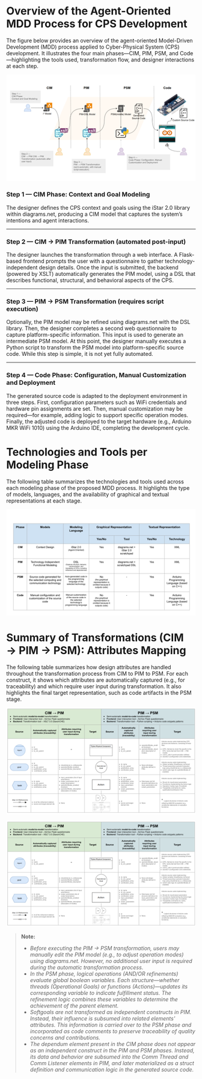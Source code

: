 # Overview of the Agent-Oriented MDD Process for CPS Development
The figure below provides an overview of the agent-oriented Model-Driven Development (MDD) process applied to Cyber-Physical System (CPS) development. It illustrates the four main phases—CIM, PIM, PSM, and Code—highlighting the tools used, transformation flow, and designer interactions at each step.

![Overview of the Agent-Oriented MDD Process for CPS Development](images/doc00_mdd_process_overview.svg)


### Step 1 — CIM Phase: Context and Goal Modeling

The designer defines the CPS context and goals using the iStar 2.0 library within diagrams.net, producing a CIM model that captures the system’s intentions and agent interactions.

---

### Step 2 — CIM → PIM Transformation (automated post-input)

The designer launches the transformation through a web interface. A Flask-based frontend prompts the user with a questionnaire to gather technology-independent design details. Once the input is submitted, the backend (powered by XSLT) automatically generates the PIM model, using a DSL that describes functional, structural, and behavioral aspects of the CPS.

---

### Step 3 — PIM → PSM Transformation (requires script execution)

Optionally, the PIM model may be refined using diagrams.net with the DSL library. Then, the designer completes a second web questionnaire to capture platform-specific information. This input is used to generate an intermediate PSM model. At this point, the designer manually executes a Python script to transform the PSM model into platform-specific source code. While this step is simple, it is not yet fully automated.

---

### Step 4 — Code Phase: Configuration, Manual Customization and Deployment

The generated source code is adapted to the deployment environment in three steps. First, configuration parameters such as WiFi credentials and hardware pin assignments are set. Then, manual customization may be required—for example, adding logic to support specific operation modes. Finally, the adjusted code is deployed to the target hardware (e.g., Arduino MKR WiFi 1010) using the Arduino IDE, completing the development cycle.

# Technologies and Tools per Modeling Phase
The following table summarizes the technologies and tools used across each modeling phase of the proposed MDD process. It highlights the type of models, languages, and the availability of graphical and textual representations at each stage.

![Technologies and Tools per Modeling Phase](images/doc01_tech_and_tools_per_modeling_phase.svg)

# Summary of Transformations (CIM → PIM → PSM): Attributes Mapping

The following table summarizes how design attributes are handled throughout the transformation process from CIM to PIM to PSM. For each construct, it shows which attributes are automatically captured (e.g., for traceability) and which require user input during transformation. It also highlights the final target representation, such as code artifacts in the PSM stage.

![Summary of Transformations (CIM → PIM → PSM): Agents, goals, tasks and refinements tranformations](images/doc02_agents_and_goals_transformation.svg)

![Summary of Transformations (CIM → PIM → PSM): Agents and goals tranformations](images/doc02_agents_and_goals_transformation.svg)

> **Note:**
> - *Before executing the PIM → PSM transformation, users may manually edit the PIM model (e.g., to adjust operation modes) using diagrams.net. However, no additional user input is required during the automatic transformation process.*
> - *In the PSM phase, logical operations (AND/OR refinements) evaluate global boolean variables. Each structure—whether threads (Operational Goals) or functions (Actions)—updates its corresponding variable to indicate fulfillment status. The refinement logic combines these variables to determine the achievement of the parent element.*
> - *Softgoals are not transformed as independent constructs in PIM. Instead, their influence is subsumed into related elements' attributes. This information is carried over to the PSM phase and incorporated as code comments to preserve traceability of quality concerns and contributions.*
> - *The dependum element present in the CIM phase does not appear as an independent construct in the PIM and PSM phases. Instead, its data and behavior are subsumed into the Comm Thread and Comm Listener elements in PIM, and later materialized as a struct definition and communication logic in the generated source code.*



